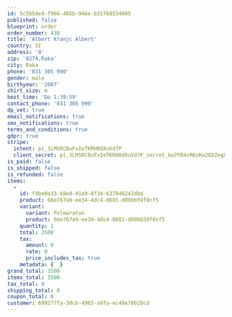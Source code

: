 ```yaml
---
id: 5c5b5de4-f966-485b-946e-b31768534605
published: false
blueprint: order
order_number: 430
title: 'Albert Kranjc Albert'
country: SI
address: '8'
zip: '8274,Raka'
city: Raka
phone: '031 305 990'
gender: male
birthyear: '2007'
shirt_size: m
best_time: 'Do 1:39:59'
contact_phone: '031 305 990'
dp_vet: true
email_notifications: true
sms_notifications: true
terms_and_conditions: true
gdpr: true
stripe:
  intent: pi_3LMSRCBuFvIeTKRH0dXuVd7P
  client_secret: pi_3LMSRCBuFvIeTKRH0dXuVd7P_secret_kw7FR4vRKvKw2EDZegLHQoO1N
is_paid: false
is_shipped: false
is_refunded: false
items:
  -
    id: f4be0a33-b8e0-41a9-8f34-637946241dbd
    product: 66e767a9-ee34-4dc4-8681-d09bb59f0cf5
    variant:
      variant: Polmaraton
      product: 66e767a9-ee34-4dc4-8681-d09bb59f0cf5
    quantity: 1
    total: 3500
    tax:
      amount: 0
      rate: 0
      price_includes_tax: true
    metadata: {  }
grand_total: 3500
items_total: 3500
tax_total: 0
shipping_total: 0
coupon_total: 0
customer: 699277fa-30cb-4963-a9fa-ec48e78020cd
---
```

